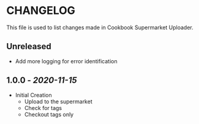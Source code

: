 # CHANGELOG

This file is used to list changes made in Cookbook Supermarket Uploader.

## Unreleased

- Add more logging for error identification

## 1.0.0 - *2020-11-15*

- Initial Creation
  - Upload to the supermarket
  - Check for tags
  - Checkout tags only

